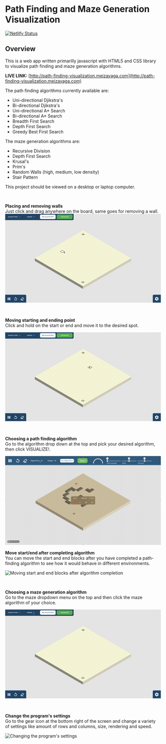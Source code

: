 # Path Finding and Maze Generation Visualization

[![Netlify Status](https://api.netlify.com/api/v1/badges/eef8eed6-8fcd-4df6-906a-43a281ae88d8/deploy-status)](https://app.netlify.com/sites/ecstatic-lewin-ccba61/deploys)

## Overview
This is a web app written primarilly javascript with HTML5 and CSS library to visualize path finding and maze generation algorithms. 

**LIVE LINK:** [http://path-finding-visualization.meizayaga.com](http://path-finding-visualization.meizayaga.com)

The path finding algorithms currently available are:  
* Uni-directional Djikstra's
* Bi-directional Djikstra's
* Uni-directional A* Search
* Bi-directional A* Search
* Breadth First Search
* Depth First Search
* Greedy Best First Search

The maze generation algorithms are:
* Recursive Division
* Depth First Search
* Krusal's
* Prim's
* Random Walls (high, medium, low density)
* Stair Pattern

This project should be viewed on a desktop or laptop computer.

<br>

**Placing and removing walls**  
Just click and drag anywhere on the board, same goes for removing a wall. 
![Placing Walls on the board](images/walls.gif)

<br>

**Moving starting and ending point**  
Click and hold on the start or end and move it to the desired spot.

![Moving starting and ending point](images/startend.gif)

<br>

**Choosing a path finding algorithm**  
Go to the algorithm drop down at the top and pick your desired algorithm, then click VISUALIZE!.  

![Choosing a path finding algorithm](images/algorithm.gif)

**Move start/end after completing algorithm**  
You can move the start and end blocks after you have completed a path-finding algorithm to see how it would behave in different environments.

![Moving start and end blocks after algorithm completion](images/startend-after.gif)

<br>

**Choosing a maze generation algorithm**  
Go to the maze dropdown menu on the top and then click the maze algorithm of your choice.

![Choosing a maze generation algorithm](images/maze.gif)

<br>

**Change the program's settings**  
Go to the gear icon at the bottom right of the screen and change a variety of settings like amount of rows and columns, size, rendering and speed.

![Changing the program's settings](images/settings.gif)